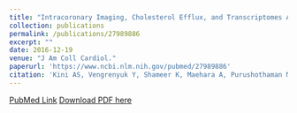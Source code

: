 ```yaml
---
title: "Intracoronary Imaging, Cholesterol Efflux, and Transcriptomes After Intensive Statin Treatment: The YELLOW II Study"
collection: publications
permalink: /publications/27989886
excerpt: "" 
date: 2016-12-19
venue: "J Am Coll Cardiol."
paperurl: 'https://www.ncbi.nlm.nih.gov/pubmed/27989886'
citation: 'Kini AS, Vengrenyuk Y, Shameer K, Maehara A, Purushothaman M, Yoshimura T, Matsumura M, Aquino M, Haider N, <b>Johnson KW</b>, Readhead B, Kidd BA, Feig JE, Krishnan P, Sweeny J, Milind M, Moreno P, Mehran R, Kovacic JC, Baber U, Dudley JT, Narula J, et al. J Am Coll Cardiol. 2017 Feb 14;69(6):628-640. doi: 10.1016/j.jacc.2016.10.029. Epub 2016 Oct 29. PubMed ID: 27989886'
---
```


[PubMed Link](https://www.ncbi.nlm.nih.gov/pubmed/27989886)
[Download PDF here](https://kippjohnson.com/files/27989886.pdf)
